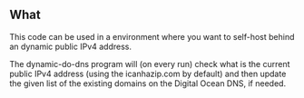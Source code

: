 ## What

This code can be used in a environment where you want to self-host behind an dynamic public IPv4 address.

The dynamic-do-dns program will (on every run) check what is the current public IPv4 address (using the icanhazip.com by default) and then update the given list of the existing domains on the Digital Ocean DNS, if needed.
